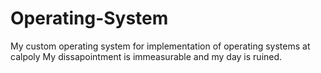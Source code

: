# Operating-System
My custom operating system for implementation of operating systems at calpoly
My dissapointment is immeasurable and my day is ruined. 
